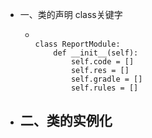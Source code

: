 - 一、类的声明 class关键字
	- ```
	  
	  class ReportModule:
	      def __init__(self):
	          self.code = []
	          self.res = []
	          self.gradle = []
	          self.rules = []
	  ```
- 二、类的实例化
	-